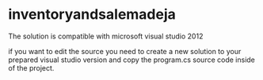 # inventoryandsalemadeja

The solution is compatible with microsoft visual studio 2012

if you want to edit the source you need to create a new solution 
to your prepared visual studio version and copy the program.cs 
source code inside of the project.
